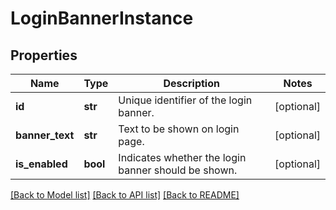# LoginBannerInstance

## Properties
Name | Type | Description | Notes
------------ | ------------- | ------------- | -------------
**id** | **str** | Unique identifier of the login banner. | [optional] 
**banner_text** | **str** | Text to be shown on login page. | [optional] 
**is_enabled** | **bool** | Indicates whether the login banner should be shown. | [optional] 

[[Back to Model list]](../README.md#documentation-for-models) [[Back to API list]](../README.md#documentation-for-api-endpoints) [[Back to README]](../README.md)



